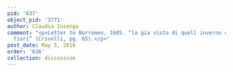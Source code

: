 ```yaml
---
pid: '637'
object_pid: '3771'
author: Claudia Insenga
comment: "<p>Letter to Borromeo, 1605. “la gia vista di quell inverno con angeli e
  fiori” (Crivelli, pg. 65).</p>"
post_date: May 5, 2016
order: '636'
collection: discussion
---
```

